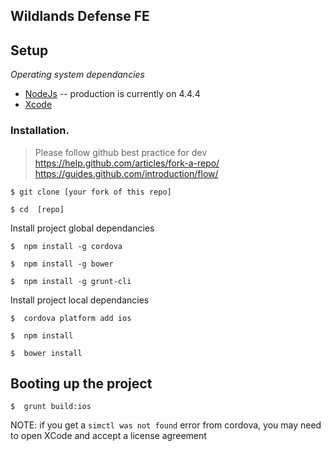 ## Wildlands Defense FE

## Setup

*Operating system dependancies*

- [NodeJs](https://nodejs.org/) -- production is currently on 4.4.4
- [Xcode](https://developer.apple.com/xcode/downloads/)

### Installation.

> Please follow github best practice for dev
> https://help.github.com/articles/fork-a-repo/
> https://guides.github.com/introduction/flow/

```shell
$ git clone [your fork of this repo]
```

```shell
$ cd  [repo]
```
Install project global dependancies

```shell
$  npm install -g cordova
```

```shell
$  npm install -g bower
```

```shell
$  npm install -g grunt-cli
```

Install project local dependancies

```shell
$  cordova platform add ios
```

```shell
$  npm install
```

```shell
$  bower install
```

## Booting up the project

```shell
$  grunt build:ios
```

NOTE: if you get a `simctl was not found` error from cordova, you may need to open XCode and accept a license agreement